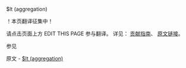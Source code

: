  $lt (aggregation)

 ！本页翻译征集中！

请点击页面上方 EDIT THIS PAGE 参与翻译。
详见：
[贡献指南]( https://github.com/JinMuInfo/MongoDB-Manual-zh/blob/master/CONTRIBUTING.md )、
[原文链接](  https://docs.mongodb.com/manual/reference/operator/aggregation/lt/  )。

 参见

原文 - [$lt (aggregation)]( https://docs.mongodb.com/manual/reference/operator/aggregation/lt/ )

